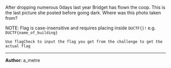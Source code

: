 After dropping numerous 0days last year Bridget has flown the coop. This is the last picture she posted before going dark. Where was this photo taken from?

NOTE: Flag is case-insensitive and requires placing inside `DUCTF{}!` e.g. `DUCTF{name_of_building}`

``Use flagCheck to input the flag you get from the challenge to get the actual flag``

---
**Author:** a_metre